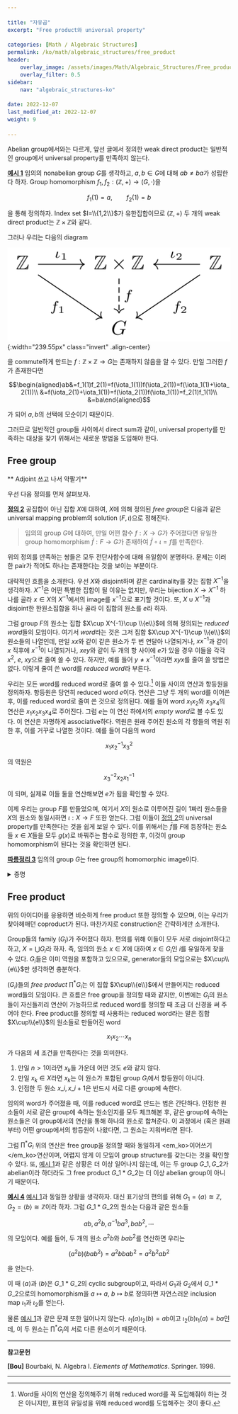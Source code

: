 ```yaml
---

title: "자유곱"
excerpt: "Free product와 universal property"

categories: [Math / Algebraic Structures]
permalink: /ko/math/algebraic_structures/free_product
header:
    overlay_image: /assets/images/Math/Algebraic_Structures/Free_product.png
    overlay_filter: 0.5
sidebar: 
    nav: "algebraic_structures-ko"

date: 2022-12-07
last_modified_at: 2022-12-07
weight: 9

---
```


Abelian group에서와는 다르게, 앞선 글에서 정의한 weak direct product는 일반적인 group에서 universal property를 만족하지 않는다.

<div class="example" markdown="1">

<ins id="ex1">**예시 1**</ins> 임의의 nonabelian group $G$를 생각하고, $a,b\in G$에 대해 $ab\neq ba$가 성립한다 하자. Group homomorphism $f_1, f_2: (\mathbb{Z},+)\rightarrow (G,\cdot)$을

$$f_1(1)=a, \qquad f_2(1)=b$$

을 통해 정의하자. Index set $I=\\{1,2\\}$가 유한집합이므로 $(\mathbb{Z},+)$ 두 개의 weak direct product는 $\mathbb{Z}\times\mathbb{Z}$와 같다. 

그러나 우리는 다음의 diagram

![counterexample](/assets/images/Math/Algebraic_Structures/Free_product-1.png){:width="239.55px" class="invert" .align-center}

을 commute하게 만드는 $f:\mathbb{Z}\times\mathbb{Z}\rightarrow G$는 존재하지 않음을 알 수 있다. 만일 그러한 $f$가 존재한다면 

$$\begin{aligned}ab&=f_1(1)f_2(1)=f(\iota_1(1))f(\iota_2(1))=f(\iota_1(1)+\iota_2(1))\\
&=f(\iota_2(1)+\iota_1(1))=f(\iota_2(1))f(\iota_1(1))=f_2(1)f_1(1)\\
&=ba\end{aligned}$$

가 되어 $a,b$의 선택에 모순이기 때문이다.

</div>

그러므로 일반적인 group들 사이에서 direct sum과 같이, universal property를 만족하는 대상을 찾기 위해서는 새로운 방법을 도입해야 한다.

## Free group

** Adjoint 쓰고 나서 약팔기**

우선 다음 정의를 먼저 살펴보자.

<div class="definition" markdown="1">

<ins id="def2">**정의 2**</ins> 공집합이 아닌 집합 $X$에 대하여, $X$에 의해 정의된 *free group*은 다음과 같은 universal mapping problem의 solution $(F,\iota)$으로 정해진다.

> 임의의 group $G$에 대하여, 만일 어떤 함수 $f:X\rightarrow G$가 주어졌다면 유일한 group homomorphism $\bar{f}:F\rightarrow G$가 존재하여 $\bar{f}\circ\iota=f$를 만족한다.

</div>

위의 정의를 만족하는 쌍들은 모두 전단사함수에 대해 유일함이 분명하다. 문제는 이러한 pair가 적어도 하나는 존재한다는 것을 보이는 부분이다.

대략적인 흐름을 소개한다. 우선 $X$와 disjoint하며 같은 cardinality를 갖는 집합 $X^{-1}$을 생각하자. $X^{-1}$은 어떤 특별한 집합이 될 이유는 없지만, 우리는 bijection $X\rightarrow X^{-1}$ 하나를 골라 $x\in X$의 $X^{-1}$에서의 image를 $x^{-1}$으로 표기할 것이다. 또, $X\cup X^{-1}$과 disjoint한 한원소집합을 하나 골라 이 집합의 원소를 $e$라 하자. 

그럼 group $F$의 원소는 집합 $X\cup X^{-1}\cup \\{e\\}$에 의해 정의되는 *reduced word*들의 모임이다. 여기서 *word*라는 것은 그저 집합 $X\cup X^{-1}\cup \\{e\\}$의 원소들의 나열인데, 만일 $xx$와 같이 같은 원소가 두 번 연달아 나열되거나, $xx^{-1}$과 같이 $x$ 직후에 $x^{-1}$이 나열되거나, $xey$와 같이 두 개의 항 사이에 $e$가 있을 경우 이들을 각각 $x^2$, $e$, $xy$으로 줄여 쓸 수 있다. 하지만, 예를 들어 $y\neq x^{-1}$이라면 $xyx$를 줄여 쓸 방법은 없다. 이렇게 줄여 쓴 word를 *reduced word*라 부른다. 

우리는 모든 word를 reduced word로 줄여 쓸 수 있다.[^1] 이들 사이의 연산과 항등원을 정의하자. 항등원은 당연히 reduced word $e$이다. 연산은 그냥 두 개의 word를 이어쓴 후, 이를 reduced word로 줄여 쓴 것으로 정의된다. 예를 들어 word $x_1x_2$와 $x_3x_4$의 연산은 $x_1x_2x_3x_4$로 주어진다. 그럼 $e$는 이 연산 하에서의 *empty word*로 볼 수도 있다. 이 연산은 자명하게 associative하다. 역원은 원래 주어진 원소의 각 항들의 역원 취한 후, 이를 거꾸로 나열한 것이다. 예를 들어 다음의 word

$$x_1x_2^{-1}x_3^2$$

의 역원은

$$x_3^{-2}x_2x_1^{-1}$$

이 되며, 실제로 이들 둘을 연산해보면 $e$가 됨을 확인할 수 있다. 

이제 우리는 group $F$를 만들었으며, 여기서 $X$의 원소로 이루어진 길이 1짜리 원소들을 $X$의 원소와 동일시하면 $\iota:X\rightarrow F$ 또한 얻는다. 그럼 이들이 [정의 2](#def2)의 universal property를 만족한다는 것을 쉽게 보일 수 있다. 이를 위해서는 $\bar{f}$를 $F$에 등장하는 원소들 $x\in X$들을 모두 $g(x)$로 바꿔주는 함수로 정의한 후, 이것이 group homomorphism이 된다는 것을 확인하면 된다.

<div class="proposition" markdown="1">

<ins id="cor3">**따름정리 3**</ins> 임의의 group $G$는 free group의 homomorphic image이다.

</div>
<details class="proof" markdown="1">
<summary>증명</summary>

$G$의 generator들의 모임 $X$를 생각한 후, $X$에 대한 free group $F$를 생각하자. 함수 $X\hookrightarrow G$에 의해 정의되는 $F$에서 $G$로의 group homomorphism이 존재하며, 이 homomorphism의 image는 $G$의 generator들을 모두 포함하므로 surjective하다.

</details>

## Free product

위의 아이디어를 응용하면 비슷하게 free product 또한 정의할 수 있으며, 이는 우리가 찾아헤매던 coproduct가 된다. 마찬가지로 construction은 간략하게만 소개한다. 

Group들의 family $(G_i)$가 주어졌다 하자. 편의를 위해 이들이 모두 서로 disjoint하다고 하고, $X=\bigcup G_i$라 하자. 즉, 임의의 원소 $x\in X$에 대하여 $x\in G_i$인 $i$를 유일하게 찾을 수 있다. $G_i$들은 이미 역원을 포함하고 있으므로, generator들의 모임으로는 $X\cup\\{e\\}$만 생각하면 충분하다. 

$(G_i)$들의 *free product* $\prod^\ast  G_i$는 이 집합 $X\cup\\{e\\}$에서 만들어지는 reduced word들의 모임이다. 큰 흐름은 free group을 정의할 때와 같지만, 이번에는 $G_i$의 원소들이 자신들끼리 연산이 가능하므로 reduced word를 정의할 때 조금 더 신경을 써 주어야 한다. Free product를 정의할 때 사용하는 reduced word라는 말은 집합 $X\cup\\{e\\}$의 원소들로 만들어진 word

$$x_1x_2\cdots x_n$$

가 다음의 세 조건을 만족한다는 것을 의미한다.

1. 만일 $n>1$이라면 $x_k$들 가운데 어떤 것도 $e$와 같지 않다. 
2. 만일 $x_k\in X$라면 $x_k$는 이 원소가 포함된 group $G_i$에서 항등원이 아니다. 
3. 인접한 두 원소 $x\_i, x\_{i+1}$은 반드시 서로 다른 group에 속한다.

임의의 word가 주어졌을 때, 이를 reduced word로 만드는 법은 간단하다. 인접한 원소들이 서로 같은 group에 속하는 원소인지를 모두 체크해본 후, 같은 group에 속하는 원소들은 이 group에서의 연산을 통해 하나의 원소로 합쳐준다. 이 과정에서 (혹은 원래부터) 어떤 group에서의 항등원이 나왔다면, 그 원소는 지워버리면 된다. 

그럼 $\prod^\ast G_i$ 위의 연산은 free group을 정의할 때와 동일하게 <em_ko>이어쓰기</em_ko>연산이며, 어렵지 않게 이 모임이 group structure를 갖는다는 것을 확인할 수 있다. 또, [예시 1](#ex1)과 같은 상황은 더 이상 일어나지 않는데, 이는 두 group $G\_1,G\_2$가 abelian이라 하더라도 그 free product $G\_1\ast G\_2$는 더 이상 abelian group이 아니기 때문이다.

<div class="example" markdown="1">

<ins id="ex4">**예시 4**</ins> [예시 1](#ex1)과 동일한 상황을 생각하자. 대신 표기상의 편의를 위해 $G_1=\langle a\rangle\cong\mathbb{Z}$, $G_2=\langle b\rangle\cong\mathbb{Z}$이라 하자. 그럼 $G\_1\ast G\_2$의 원소는 다음과 같은 원소들

$$ab, a^2b, a^{-1}ba^3, bab^2, \cdots$$

의 모임이다. 예를 들어, 두 개의 원소 $a^2b$와 $bab^2$를 연산하면 우리는

$$(a^2b)(bab^2)=a^2bbab^2=a^2b^2ab^2$$

을 얻는다. 

이 때 $\langle a\rangle$과 $\langle b\rangle$은 $G\_1\ast G\_2$의 cyclic subgroup이고, 따라서 $G_1$과 $G_2$에서 $G\_1\ast G\_2$으로의 homomorphism을 $a\mapsto a$, $b\mapsto b$로 정의하면 자연스러운 inclusion map $\iota_1$과 $\iota_2$를 얻는다. 

물론 [예시 1](#ex1)과 같은 문제 또한 일어나지 않는다. $\iota_1(a)\iota_2(b)=ab$이고 $\iota_2(b)\iota_1(a)=ba$인데, 이 두 원소는 $\prod^\ast G_i$의 서로 다른 원소이기 때문이다.

</div>

---

**참고문헌**

**[Bou]** Bourbaki, N. Algebra I. *Elements of Mathematics*. Springer. 1998.  

---

[^1]: Word들 사이의 연산을 정의해주기 위해 reduced word를 꼭 도입해줘야 하는 것은 아니지만, 표현의 유일성을 위해 reduced word를 도입해주는 것이 좋다. 